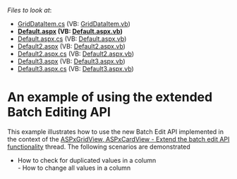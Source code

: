 <!-- default file list -->
*Files to look at*:

* [GridDataItem.cs](./CS/App_Code/GridDataItem.cs) (VB: [GridDataItem.vb](./VB/App_Code/GridDataItem.vb))
* **[Default.aspx](./CS/Default.aspx) (VB: [Default.aspx.vb](./VB/Default.aspx.vb))**
* [Default.aspx.cs](./CS/Default.aspx.cs) (VB: [Default.aspx.vb](./VB/Default.aspx.vb))
* [Default2.aspx](./CS/Default2.aspx) (VB: [Default2.aspx.vb](./VB/Default2.aspx.vb))
* [Default2.aspx.cs](./CS/Default2.aspx.cs) (VB: [Default2.aspx.vb](./VB/Default2.aspx.vb))
* [Default3.aspx](./CS/Default3.aspx) (VB: [Default3.aspx.vb](./VB/Default3.aspx.vb))
* [Default3.aspx.cs](./CS/Default3.aspx.cs) (VB: [Default3.aspx.vb](./VB/Default3.aspx.vb))
<!-- default file list end -->
# An example of using the extended Batch Editing API 


<p>This example illustrates how to use the new Batch Edit API implemented in the context of the <a href="https://www.devexpress.com/Support/Center/p/T346067">ASPxGridView, ASPxCardView - Extend the batch edit API functionality</a> thread. The following scenarios are demonstrated

* How to check for duplicated values in a column<br>- How to change all values in a column</p>

<br/>


